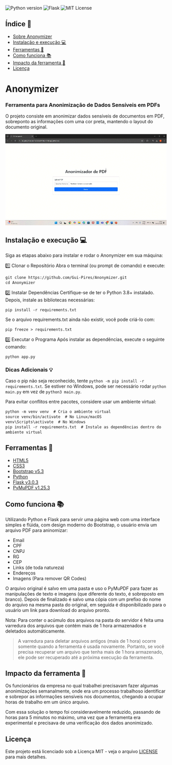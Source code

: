 ![Python version](https://img.shields.io/badge/Python-3.8+-blue.svg)
![Flask](https://img.shields.io/badge/Framework-Flask-blue)
![MIT License](https://img.shields.io/badge/License-MIT-blue.svg)

## Índice 📑

- [Sobre Anonymizer](#anonymizer)
- [Instalação e execução 💻](#instalação-e-execução-)
- [Ferramentas 🔧](#ferramentas-)
- [Como funciona 📚](#como-funciona-)
- [Impacto da ferramenta 🚀](#impacto-da-ferramenta-)
- [Licença](#licença)

# Anonymizer
### Ferramenta para Anonimização de Dados Sensíveis em PDFs

O projeto consiste em anonimizar dados sensíveis de documentos em PDF, sobreponto as informações com uma cor preta, mantendo o layout do documento original.

![AnonymizerGif](Anonymizer.gif)

## Instalação e execução 💻

Siga as etapas abaixo para instalar e rodar o Anonymizer em sua máquina:

1️⃣ Clonar o Repositório
Abra o terminal (ou prompt de comando) e execute:
```
git clone https://github.com/Gui-Pires/Anonymizer.git
cd Anonymizer
```

2️⃣ Instalar Dependências
Certifique-se de ter o Python 3.8+ instalado. Depois, instale as bibliotecas necessárias:
```
pip install -r requirements.txt
```

Se o arquivo requirements.txt ainda não existir, você pode criá-lo com:
```
pip freeze > requirements.txt
```

3️⃣ Executar o Programa
Após instalar as dependências, execute o seguinte comando:
```
python app.py
```

### Dicas Adicionais 💡

Caso o pip não seja reconhecido, tente `python -m pip install -r requirements.txt`.
Se estiver no Windows, pode ser necessário rodar `python main.py` em vez de `python3 main.py`.

Para evitar conflitos entre pacotes, considere usar um ambiente virtual:
```
python -m venv venv  # Cria o ambiente virtual
source venv/bin/activate  # No Linux/macOS
venv\Scripts\activate  # No Windows
pip install -r requirements.txt  # Instale as dependências dentro do ambiente virtual
```

## Ferramentas 🔧

- [HTML5](https://html.spec.whatwg.org/)
- [CSS3](https://developer.mozilla.org/en-US/docs/Web/CSS)
- [Bootstrap v5.3](https://getbootstrap.com/docs/5.3/getting-started/introduction/)
- [Python](https://docs.python.org/3/)
- [Flask v3.0.3](https://flask-docs-pt.readthedocs.io/pt/latest/)
- [PyMuPDF v1.25.3](https://pymupdf.readthedocs.io/en/latest/)

## Como funciona 📚

Utilizando Python e Flask para servir uma página web com uma interface simples e flúida, com design moderno do Bootstrap, o usuário envia um arquivo PDF para aninomizar:

- Email
- CPF
- CNPJ
- RG
- CEP
- Links (de toda natureza)
- Endereços
- Imagens (Para remover QR Codes)

O arquivo original é salvo em uma pasta e uso o PyMuPDF para fazer as manipulações de texto e imagens (que diferente do texto, é sobreposto em branco). Depois de finalizado é salvo uma cópia com um prefixo do nome do arquivo na mesma pasta do original, em seguida é disponibilizado para o usuário um link para download do arquivo pronto.

Nota: Para conter o acúmulo dos arquivos na pasta do servidor é feita uma varredura dos arquivos que contém mais de 1 hora armazenados e deletados automáticamente. 
> A varredura para deletar arquivos antigos (mais de 1 hora) ocorre somente quando a ferramenta é usada novamente. Portanto, se você precisa recuperar um arquivo que tenha mais de 1 hora armazenado, ele pode ser recuperado até a próxima execução da ferramenta.

## Impacto da ferramenta 🚀

Os funcionários da empresa no qual trabalhei precisavam fazer algumas anonimizações semanalmente, onde era um processo trabalhoso identificar e sobrepor as informações sensíveis nos documentos, chegando a ocupar horas de trabalho em um único arquivo.

Com essa solução o tempo foi consideravelmente reduzido, passando de horas para 5 minutos no máximo, uma vez que a ferramenta era experimental e precisava de uma verificação dos dados anonimizado.

## Licença

Este projeto está licenciado sob a Licença MIT - veja o arquivo [LICENSE](LICENSE) para mais detalhes.
